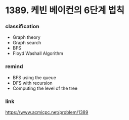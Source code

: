 # 1389. 케빈 베이컨의 6단계 법칙

### classification
* Graph theory
* Graph search
* BFS
* Floyd Washall Algorithm

### remind
* BFS using the queue
* DFS with recursion
* Computing the level of the tree

### link
https://www.acmicpc.net/problem/1389